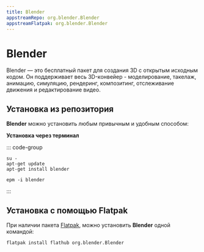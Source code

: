 ```yaml
---
title: Blender
appstreamRepo: org.blender.Blender
appstreamFlatpak: org.blender.Blender
---
```


# Blender

Blender — это бесплатный пакет для создания 3D с открытым исходным кодом. Он поддерживает весь 3D-конвейер - моделирование, такелаж, анимацию, симуляцию, рендеринг, композитинг, отслеживание движения и редактирование видео.

## Установка из репозитория

**Blender** можно установить любым привычным и удобным способом:

<!--@include: ./parts/install/software-repo.md-->

**Установка через терминал**

::: code-group

```shell[apt-get]
su -
apt-get update
apt-get install blender
```
```shell[epm]
epm -i blender
```

:::

## Установка c помощью Flatpak

При наличии пакета [Flatpak](/flatpak), можно установить **Blender** одной командой:

```shell
flatpak install flathub org.blender.Blender
```

<!--@include: ./parts/install/software-flatpak.md-->

